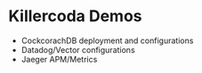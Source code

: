 # Killercoda Demos

* CockcorachDB deployment and configurations
* Datadog/Vector configurations
* Jaeger APM/Metrics
